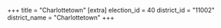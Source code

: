 +++
title = "Charlottetown"
[extra]
election_id = 40
district_id = "11002"
district_name = "Charlottetown"
+++
